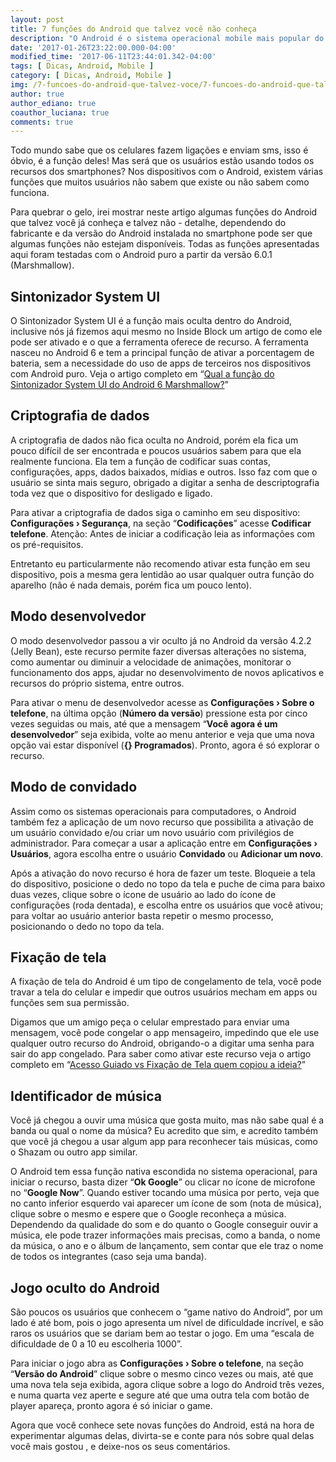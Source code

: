 ```yaml
---
layout: post
title: 7 funções do Android que talvez você não conheça
description: "O Android é o sistema operacional mobile mais popular do mundo. Apesar do seu tão popular reconhecimento, será que você conhece todas as funções disponíveis nele? Mostraremos aqui 7 delas, porém ele tem muito mais que isso."
date: '2017-01-26T23:22:00.000-04:00'
modified_time: '2017-06-11T23:44:01.342-04:00'
tags: [ Dicas, Android, Mobile ]
category: [ Dicas, Android, Mobile ]
img: /7-funcoes-do-android-que-talvez-voce/7-funcoes-do-android-que-talvez-voce.jpg
author: true
author_ediano: true
coauthor_luciana: true
comments: true
---
```


Todo mundo sabe que os celulares fazem ligações e enviam sms, isso é óbvio, é a função deles! Mas será que os usuários estão usando todos os recursos dos smartphones? Nos dispositivos com o Android, existem várias funções que muitos usuários não sabem que existe ou não sabem como funciona.

Para quebrar o gelo, irei mostrar neste artigo algumas funções do Android que talvez você já conheça e talvez não - detalhe, dependendo do fabricante e da versão do Android instalada no smartphone pode ser que algumas funções não estejam disponíveis. Todas as funções apresentadas aqui foram testadas com o Android puro a partir da versão 6.0.1 (Marshmallow).

## Sintonizador System UI
O Sintonizador System UI é a função mais oculta dentro do Android, inclusive nós já fizemos aqui mesmo no Inside Block um artigo de como ele pode ser ativado e o que a ferramenta oferece de recurso. A ferramenta nasceu no Android 6 e tem a principal função de ativar a porcentagem de bateria, sem a necessidade do uso de apps de terceiros nos dispositivos com Android puro. Veja o artigo completo em “<a href="http://www.insideblock.com/post/qual-funcao-do-sintonizador-system-ui.html" target="_blank">Qual a função do Sintonizador System UI do Android 6 Marshmallow?</a>”

## Criptografia de dados
A criptografia de dados não fica oculta no Android, porém ela fica um pouco difícil de ser encontrada e poucos usuários sabem para que ela realmente funciona. Ela tem a função de codificar suas contas, configurações, apps, dados baixados, mídias e outros. Isso faz com que o usuário se sinta mais seguro, obrigado a digitar a senha de descriptografia toda vez que o dispositivo for desligado e ligado.

Para ativar a criptografia de dados siga o caminho em seu dispositivo: **Configurações › Segurança**, na seção “**Codificações**” acesse **Codificar telefone**. Atenção: Antes de iniciar a codificação leia as informações com os pré-requisitos.

Entretanto eu particularmente não recomendo ativar esta função em seu dispositivo, pois a mesma gera lentidão ao usar qualquer outra função do aparelho (não é nada demais, porém fica um pouco lento).

## Modo desenvolvedor
O modo desenvolvedor passou a vir oculto já no Android da versão 4.2.2 (Jelly Bean), este recurso permite fazer diversas alterações no sistema, como aumentar ou diminuir a velocidade de animações, monitorar o funcionamento dos apps, ajudar no desenvolvimento de novos aplicativos e recursos do próprio sistema, entre outros.

Para ativar o menu de desenvolvedor acesse as **Configurações › Sobre o telefone**, na última opção (**Número da versão**) pressione esta por cinco vezes seguidas ou mais, até que a mensagem “**Você agora é um desenvolvedor**” seja exibida, volte ao menu anterior e veja que uma nova opção vai estar disponível (**{} Programados**). Pronto, agora é só explorar o recurso.

## Modo de convidado
Assim como os sistemas operacionais para computadores, o Android também fez a aplicação de um novo recurso que possibilita a ativação de um usuário convidado e/ou criar um novo usuário com privilégios de administrador. Para começar a usar a aplicação entre em **Configurações › Usuários**, agora escolha entre o usuário **Convidado** ou **Adicionar um novo**.

Após a ativação do novo recurso é hora de fazer um teste. Bloqueie a tela do dispositivo, posicione o dedo no topo da tela e puche de cima para baixo duas vezes, clique sobre o ícone de usuário ao lado do ícone de configurações (roda dentada), e escolha entre os usuários que você ativou; para voltar ao usuário anterior basta repetir o mesmo processo, posicionando o dedo no topo da tela.

## Fixação de tela
A fixação de tela do Android é um tipo de congelamento de tela, você pode travar a tela do celular e impedir que outros usuários mecham em apps ou funções sem sua permissão.

Digamos que um amigo peça o celular emprestado para enviar uma mensagem, você pode congelar o app mensageiro, impedindo que ele use qualquer outro recurso do Android, obrigando-o a digitar uma senha para sair do app congelado. Para saber como ativar este recurso veja o artigo completo em “<a href="http://www.insideblock.com/post/acesso-guiado-vs-fixacao-de-tela-quem.html" target="_blank">Acesso Guiado vs Fixação de Tela quem copiou a ideia?</a>”

## Identificador de música
Você já chegou a ouvir uma música que gosta muito, mas não sabe qual é a banda ou qual o nome da música? Eu acredito que sim, e acredito também que você já chegou a usar algum app para reconhecer tais músicas, como o Shazam ou outro app similar.

O Android tem essa função nativa escondida no sistema operacional, para iniciar o recurso, basta dizer “**Ok Google**” ou clicar no ícone de microfone no “**Google Now**”. Quando estiver tocando uma música por perto, veja que no canto inferior esquerdo vai aparecer um ícone de som (nota de música), clique sobre o mesmo e espere que o Google reconheça a música. Dependendo da qualidade do som e do quanto o Google conseguir ouvir a música, ele pode trazer informações mais precisas, como a banda, o nome da música, o ano e o álbum de lançamento, sem contar que ele traz o nome de todos os integrantes (caso seja uma banda).

## Jogo oculto do Android
São poucos os usuários que conhecem o “game nativo do Android”, por um lado é até bom, pois o jogo apresenta um nível de dificuldade incrível, e são raros os usuários que se dariam bem ao testar o jogo. Em uma “escala de dificuldade de 0 a 10 eu escolheria 1000”.

Para iniciar o jogo abra as **Configurações › Sobre o telefone**, na seção “**Versão do Android**” clique sobre o mesmo cinco vezes ou mais, até que uma nova tela seja exibida, agora clique sobre a logo do Android três vezes, e numa quarta vez aperte e segure até que uma outra tela com botão de player apareça, pronto agora é só iniciar o game.

Agora que você conhece sete novas funções do Android, está na hora de experimentar algumas delas, divirta-se e conte para nós sobre qual delas você mais gostou , e deixe-nos os seus comentários.